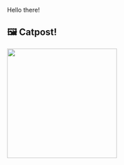 Hello there!



## 🖼️ Catpost!

<sub>
    <img src="https://cdn2.thecatapi.com/images/42j.jpg" height="256">
</sub>

